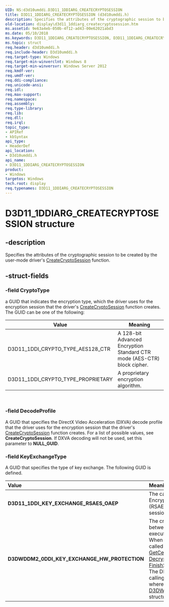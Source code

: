 ```yaml
---
UID: NS:d3d10umddi.D3D11_1DDIARG_CREATECRYPTOSESSION
title: D3D11_1DDIARG_CREATECRYPTOSESSION (d3d10umddi.h)
description: Specifies the attributes of the cryptographic session to be created by the user-mode driver's CreateCryptoSession function.
old-location: display\d3d11_1ddiarg_createcryptosession.htm
ms.assetid: 9e63a4eb-050b-4f12-ad43-00e62021abd3
ms.date: 05/10/2018
ms.keywords: D3D11_1DDIARG_CREATECRYPTOSESSION, D3D11_1DDIARG_CREATECRYPTOSESSION structure [Display Devices], D3D11_1DDI_CRYPTO_TYPE_AES128_CTR, D3D11_1DDI_CRYPTO_TYPE_PROPRIETARY, D3D11_1DDI_KEY_EXCHANGE_RSAES_OAEP, D3DWDDM2_0DDI_KEY_EXCHANGE_HW_PROTECTION, d3d10umddi/D3D11_1DDIARG_CREATECRYPTOSESSION, display.d3d11_1ddiarg_createcryptosession
ms.topic: struct
req.header: d3d10umddi.h
req.include-header: D3d10umddi.h
req.target-type: Windows
req.target-min-winverclnt: Windows 8
req.target-min-winversvr: Windows Server 2012
req.kmdf-ver: 
req.umdf-ver: 
req.ddi-compliance: 
req.unicode-ansi: 
req.idl: 
req.max-support: 
req.namespace: 
req.assembly: 
req.type-library: 
req.lib: 
req.dll: 
req.irql: 
topic_type:
- APIRef
- kbSyntax
api_type:
- HeaderDef
api_location:
- D3d10umddi.h
api_name:
- D3D11_1DDIARG_CREATECRYPTOSESSION
product:
- Windows
targetos: Windows
tech.root: display
req.typenames: D3D11_1DDIARG_CREATECRYPTOSESSION
---
```


# D3D11_1DDIARG_CREATECRYPTOSESSION structure


## -description


Specifies the attributes of the cryptographic session to be created by the user-mode driver's <a href="https://docs.microsoft.com/windows-hardware/drivers/ddi/content/d3d10umddi/nc-d3d10umddi-pfnd3d11_1ddi_createcryptosession">CreateCryptoSession</a> function.


## -struct-fields




### -field CryptoType

a GUID that indicates the encryption type, which the driver uses for the encryption session that the driver's <a href="https://docs.microsoft.com/windows-hardware/drivers/ddi/content/d3d10umddi/nc-d3d10umddi-pfnd3d11_1ddi_createcryptosession">CreateCryptoSession</a> function creates. The GUID can be one of the following:

|Value|Meaning|
|--- |--- |
|D3D11_1DDI_CRYPTO_TYPE_AES128_CTR|A 128-bit Advanced Encryption Standard CTR mode (AES-CTR) block cipher.|
|D3D11_1DDI_CRYPTO_TYPE_PROPRIETARY|A proprietary encryption algorithm.|
 


### -field DecodeProfile

A GUID that specifies the DirectX Video Acceleration (DXVA) decode profile that the driver uses for the encryption session that the driver's <a href="https://docs.microsoft.com/windows-hardware/drivers/ddi/content/d3d10umddi/nc-d3d10umddi-pfnd3d11_1ddi_createcryptosession">CreateCryptoSession</a> function creates. For a list of possible values, see <b>CreateCryptoSession</b>. If DXVA decoding will not be used, set this parameter to <b>NULL_GUID</b>.


### -field KeyExchangeType

A GUID that specifies the type of key exchange.
The following GUID is defined.


| **Value** | **Meaning** |
|:---|:---|
| **D3D11_1DDI_KEY_EXCHANGE_RSAES_OAEP** | The caller will create the session key, encrypt it with RSA Encryption Scheme - Optimal Asymmetric Encryption Padding (RSAES-OAEP) by using the driver's public key, and pass the session key to the driver. | 
| **D3DWDDM2_0DDI_KEY_EXCHANGE_HW_PROTECTION** | The crypto session will be used purely for communication between user mode DRM component and the secure execution environment.<br/>When this GUID is specified, the following DDIs should not be called for the crypto session:<br/> [GetCertificateSize](https://docs.microsoft.com/windows-hardware/drivers/ddi/content/d3d10umddi/nc-d3d10umddi-pfnd3d11_1ddi_getcertificatesize), [GetCertificate](https://docs.microsoft.com/windows-hardware/drivers/ddi/content/d3d10umddi/nc-d3d10umddi-pfnd3d11_1ddi_getcertificate), [EncryptionBlt](https://docs.microsoft.com/windows-hardware/drivers/ddi/content/d3dumddi/nc-d3dumddi-pfnd3dddi_encryptionblt), [DecryptionBlt](https://docs.microsoft.com/windows-hardware/drivers/ddi/content/d3dumddi/nc-d3dumddi-pfnd3dddi_decryptionblt), [StartSessionKeyRefresh](https://docs.microsoft.com/windows-hardware/drivers/ddi/content/d3d10umddi/nc-d3d10umddi-pfnd3d11_1ddi_startsessionkeyrefresh), [FinishSessionKeyRefresh](https://docs.microsoft.com/windows-hardware/drivers/ddi/content/d3d10umddi/nc-d3d10umddi-pfnd3d11_1ddi_finishsessionkeyrefresh), [GetEncryptionBltKey](https://docs.microsoft.com/windows-hardware/drivers/ddi/content/d3d10umddi/nc-d3d10umddi-pfnd3d11_1ddi_getencryptionbltkey)<br/>The DRM commands are sent to the user mode driver by calling the [NegotiateCryptoSessionKeyExchange](https://docs.microsoft.com/windows-hardware/drivers/ddi/content/d3d10umddi/nc-d3d10umddi-pfnd3d11_1ddi_negotiatecryptosessionkeyeschange)  function where the data passed is a pointer to a [D3DWDDM2_0DDI_KEY_EXCHANGE_HW_PROTECTION_DATA](https://docs.microsoft.com/windows-hardware/drivers/ddi/content/d3d10umddi/ns-d3d10umddi-d3dwddm2_0ddi_key_exchange_hw_protection_data) structure. | 

